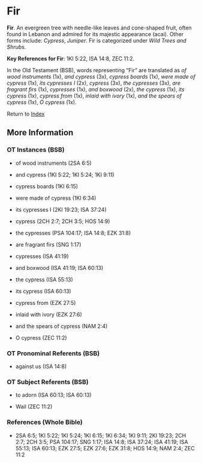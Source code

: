 # Fir
**Fir**. 
An evergreen tree with needle-like leaves and cone-shaped fruit, often found in Lebanon and admired for its majestic appearance (acai). 
Other forms include: 
*Cypress*, *Juniper*. 
Fir is categorized under _Wild Trees and Shrubs_. 


**Key References for Fir**: 
1KI 5:22, ISA 14:8, ZEC 11:2. 


In the Old Testament (BSB), words representing “Fir” are translated as 
*of wood instruments* (1x), *and cypress* (3x), *cypress boards* (1x), *were made of cypress* (1x), *its cypresses I* (2x), *cypress* (3x), *the cypresses* (3x), *are fragrant firs* (1x), *cypresses* (1x), *and boxwood* (2x), *the cypress* (1x), *its cypress* (1x), *cypress from* (1x), *inlaid with ivory* (1x), *and the spears of cypress* (1x), *O cypress* (1x). 




Return to [Index](00-Index.md)

## More Information

### OT Instances (BSB)

* of wood instruments (2SA 6:5)

* and cypress (1KI 5:22; 1KI 5:24; 1KI 9:11)

* cypress boards (1KI 6:15)

* were made of cypress (1KI 6:34)

* its cypresses I (2KI 19:23; ISA 37:24)

* cypress (2CH 2:7; 2CH 3:5; HOS 14:9)

* the cypresses (PSA 104:17; ISA 14:8; EZK 31:8)

* are fragrant firs (SNG 1:17)

* cypresses (ISA 41:19)

* and boxwood (ISA 41:19; ISA 60:13)

* the cypress (ISA 55:13)

* its cypress (ISA 60:13)

* cypress from (EZK 27:5)

* inlaid with ivory (EZK 27:6)

* and the spears of cypress (NAM 2:4)

* O cypress (ZEC 11:2)



### OT Pronominal Referents (BSB)

* against us (ISA 14:8)



### OT Subject Referents (BSB)

* to adorn (ISA 60:13; ISA 60:13)

* Wail (ZEC 11:2)



### References (Whole Bible)

* 2SA 6:5; 1KI 5:22; 1KI 5:24; 1KI 6:15; 1KI 6:34; 1KI 9:11; 2KI 19:23; 2CH 2:7; 2CH 3:5; PSA 104:17; SNG 1:17; ISA 14:8; ISA 37:24; ISA 41:19; ISA 55:13; ISA 60:13; EZK 27:5; EZK 27:6; EZK 31:8; HOS 14:9; NAM 2:4; ZEC 11:2



